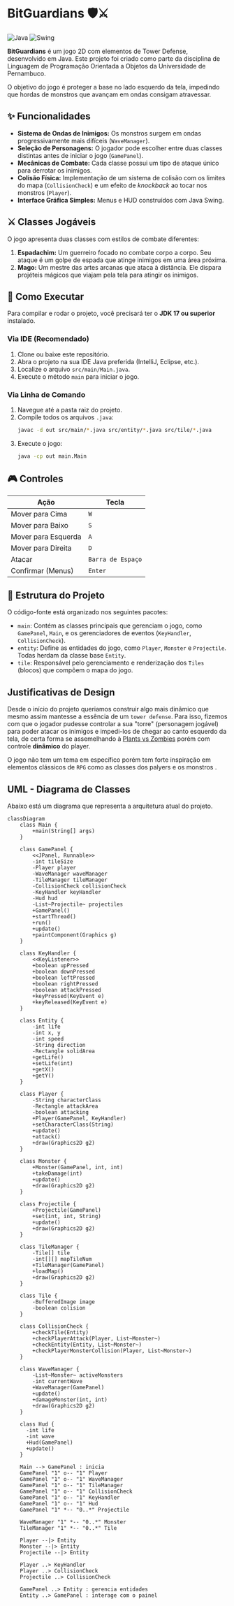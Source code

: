# BitGuardians 🛡️⚔️

![Java](https://img.shields.io/badge/Java-17+-orange?style=for-the-badge&logo=java)
![Swing](https://img.shields.io/badge/Swing-GUI-blue?style=for-the-badge&logo=oracle)

**BitGuardians** é um jogo 2D com elementos de Tower Defense, desenvolvido em Java. Este projeto foi criado como parte da disciplina de Linguagem de Programação Orientada a Objetos da Universidade de Pernambuco.

O objetivo do jogo é proteger a base no lado esquerdo da tela, impedindo que hordas de monstros que avançam em ondas consigam atravessar.

## ✨ Funcionalidades

* **Sistema de Ondas de Inimigos:** Os monstros surgem em ondas progressivamente mais difíceis (`WaveManager`).
* **Seleção de Personagens:** O jogador pode escolher entre duas classes distintas antes de iniciar o jogo (`GamePanel`).
* **Mecânicas de Combate:** Cada classe possui um tipo de ataque único para derrotar os inimigos.
* **Colisão Física:** Implementação de um sistema de colisão com os limites do mapa (`CollisionCheck`) e um efeito de *knockback* ao tocar nos monstros (`Player`).
* **Interface Gráfica Simples:** Menus e HUD construídos com Java Swing.

## ⚔️ Classes Jogáveis

O jogo apresenta duas classes com estilos de combate diferentes:

1.  **Espadachim:** Um guerreiro focado no combate corpo a corpo. Seu ataque é um golpe de espada que atinge inimigos em uma área próxima.
2.  **Mago:** Um mestre das artes arcanas que ataca à distância. Ele dispara projéteis mágicos que viajam pela tela para atingir os inimigos.

## 🚀 Como Executar

Para compilar e rodar o projeto, você precisará ter o **JDK 17 ou superior** instalado.

### Via IDE (Recomendado)

1.  Clone ou baixe este repositório.
2.  Abra o projeto na sua IDE Java preferida (IntelliJ, Eclipse, etc.).
3.  Localize o arquivo `src/main/Main.java`.
4.  Execute o método `main` para iniciar o jogo.

### Via Linha de Comando

1.  Navegue até a pasta raiz do projeto.
2.  Compile todos os arquivos `.java`:
    ```bash
    javac -d out src/main/*.java src/entity/*.java src/tile/*.java
    ```
3.  Execute o jogo:
    ```bash
    java -cp out main.Main
    ```

## 🎮 Controles

| Ação              | Tecla          |
| ----------------- | -------------- |
| Mover para Cima   | `W`            |
| Mover para Baixo  | `S`            |
| Mover para Esquerda| `A`            |
| Mover para Direita| `D`            |
| Atacar            | `Barra de Espaço` |
| Confirmar (Menus) | `Enter`        |


## 📂 Estrutura do Projeto

O código-fonte está organizado nos seguintes pacotes:

* `main`: Contém as classes principais que gerenciam o jogo, como `GamePanel`, `Main`, e os gerenciadores de eventos (`KeyHandler`, `CollisionCheck`).
* `entity`: Define as entidades do jogo, como `Player`, `Monster` e `Projectile`. Todas herdam da classe base `Entity`.
* `tile`: Responsável pelo gerenciamento e renderização dos `Tiles` (blocos) que compõem o mapa do jogo.

## Justificativas de Design

Desde o início do projeto queriamos construir algo mais dinâmico que mesmo assim mantesse a essência de um ``tower defense``. Para isso, fizemos com que o jogador pudesse controlar a sua "torre" (personagem jogável) para poder atacar os inimigos e impedi-los de chegar ao canto esquerdo da tela, de certa forma se assemelhando à [Plants vs Zombies](https://pt.wikipedia.org/wiki/Plants_vs._Zombies) porém com controle __dinâmico__ do player.

O jogo não tem um tema em específico porém tem forte inspiração em elementos clássicos de `RPG` como as classes dos palyers e os monstros .


## UML - Diagrama de Classes

Abaixo está um diagrama que representa a arquitetura atual do projeto.

```mermaid
classDiagram
    class Main {
        +main(String[] args)
    }

    class GamePanel {
        <<JPanel, Runnable>>
        -int tileSize
        -Player player
        -WaveManager waveManager
        -TileManager tileManager
        -CollisionCheck collisionCheck
        -KeyHandler keyHandler
        -Hud hud
        -List~Projectile~ projectiles
        +GamePanel()
        +startThread()
        +run()
        +update()
        +paintComponent(Graphics g)
    }

    class KeyHandler {
        <<KeyListener>>
        +boolean upPressed
        +boolean downPressed
        +boolean leftPressed
        +boolean rightPressed
        +boolean attackPressed
        +keyPressed(KeyEvent e)
        +keyReleased(KeyEvent e)
    }

    class Entity {
        -int life
        -int x, y
        -int speed
        -String direction
        -Rectangle solidArea
        +getLife()
        +setLife(int)
        +getX()
        +getY()
    }

    class Player {
        -String characterClass
        -Rectangle attackArea
        -boolean attacking
        +Player(GamePanel, KeyHandler)
        +setCharacterClass(String)
        +update()
        +attack()
        +draw(Graphics2D g2)
    }
    
    class Monster {
        +Monster(GamePanel, int, int)
        +takeDamage(int)
        +update()
        +draw(Graphics2D g2)
    }

    class Projectile {
        +Projectile(GamePanel)
        +set(int, int, String)
        +update()
        +draw(Graphics2D g2)
    }

    class TileManager {
        -Tile[] tile
        -int[][] mapTileNum
        +TileManager(GamePanel)
        +loadMap()
        +draw(Graphics2D g2)
    }

    class Tile {
        -BufferedImage image
        -boolean colision
    }

    class CollisionCheck {
        +checkTile(Entity)
        +checkPlayerAttack(Player, List~Monster~)
        +checkEntity(Entity, List~Monster~)
        +checkPlayerMonsterCollision(Player, List~Monster~)
    }

    class WaveManager {
        -List~Monster~ activeMonsters
        -int currentWave
        +WaveManager(GamePanel)
        +update()
        +damageMonster(int, int)
        +draw(Graphics2D g2)
    }
    
    class Hud {
      -int life
      -int wave
      +Hud(GamePanel)
      +update()
    }

    Main --> GamePanel : inicia
    GamePanel "1" o-- "1" Player
    GamePanel "1" o-- "1" WaveManager
    GamePanel "1" o-- "1" TileManager
    GamePanel "1" o-- "1" CollisionCheck
    GamePanel "1" o-- "1" KeyHandler
    GamePanel "1" o-- "1" Hud
    GamePanel "1" *-- "0..*" Projectile

    WaveManager "1" *-- "0..*" Monster 
    TileManager "1" *-- "0..*" Tile

    Player --|> Entity
    Monster --|> Entity
    Projectile --|> Entity

    Player ..> KeyHandler
    Player ..> CollisionCheck
    Projectile ..> CollisionCheck
    
    GamePanel ..> Entity : gerencia entidades
    Entity ..> GamePanel : interage com o painel
```
